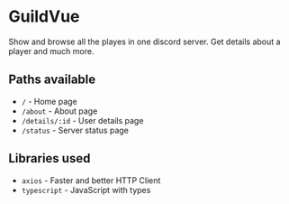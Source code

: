 # GuildVue

Show and browse all the playes in one discord server. Get details about a player and much more.

## Paths available
- `/` - Home page
- `/about` - About page
- `/details/:id` - User details page
- `/status` - Server status page

## Libraries used

- `axios` - Faster and better HTTP Client
- `typescript` - JavaScript with types